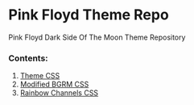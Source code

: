 # Pink Floyd Theme Repo
Pink Floyd Dark Side Of The Moon Theme Repository

### Contents:
1. [Theme CSS](https://raw.githubusercontent.com/justanobody2107/pink-floyd-theme/master/PinkFloyd.theme.css)
2. [Modified BGRM CSS](https://raw.githubusercontent.com/justanobody2107/pink-floyd-theme/master/PinkFloydBGRM.css)
3. [Rainbow Channels CSS](https://raw.githubusercontent.com/justanobody2107/pink-floyd-theme/master/rainbowchannels.css)
